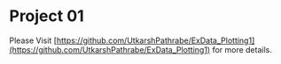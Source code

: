 # Project 01
Please Visit [https://github.com/UtkarshPathrabe/ExData_Plotting1](https://github.com/UtkarshPathrabe/ExData_Plotting1) for more details.  
